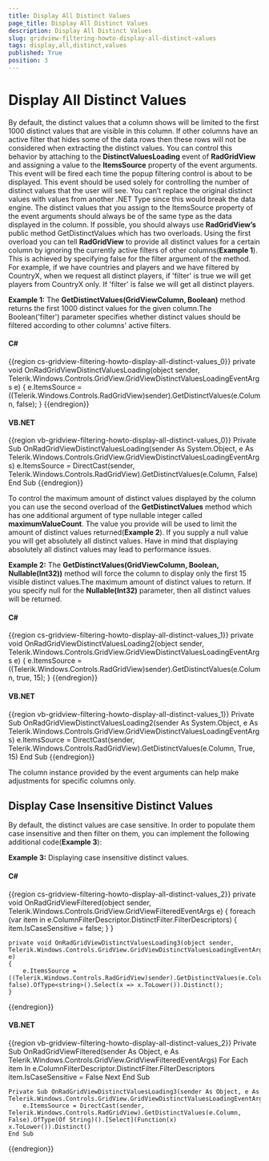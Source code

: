 ```yaml
---
title: Display All Distinct Values
page_title: Display All Distinct Values
description: Display All Distinct Values
slug: gridview-filtering-howto-display-all-distinct-values
tags: display,all,distinct,values
published: True
position: 3
---
```


# Display All Distinct Values

By default, the distinct values that a column shows will be limited to the first 1000 distinct values that are visible in this column. If other columns have an active filter that hides some of the data rows then these rows will not be considered when extracting the distinct values. You can control this behavior by attaching to the __DistinctValuesLoading__ event of __RadGridView__ and assigning a value to the __ItemsSource__ property of the event arguments. This event will be fired each time the popup filtering control is about to be displayed. This event should be used solely for controlling the number of distinct values that the user will see. You can’t replace the original distinct values with values from another .NET Type since this would break the data engine. The distinct values that you assign to the ItemsSource property of the event arguments should always be of the same type as the data displayed in the column. 
If possible, you should always use __RadGridView’s__ public method GetDistinctValues which has two overloads. Using the first overload you can tell __RadGridView__ to provide all distinct values for a certain column by ignoring the currently active filters of other columns(__Example 1__). This is achieved by specifying false for the filter argument of the method. For example, if we have countries and players and we have filtered by CountryX, when we request all distinct players, if 'filter' is true we will get players from CountryX only. If 'filter' is false we will get all distinct players.
		

__Example 1:__ The __GetDistinctValues(GridViewColumn, Boolean)__ method returns the first 1000 distinct values for the given column.The Boolean('filter') parameter specifies whether distinct values should be filtered according to other columns' active filters.
		
#### __C#__
{{region cs-gridview-filtering-howto-display-all-distinct-values_0}}
	private void OnRadGridViewDistinctValuesLoading(object sender, Telerik.Windows.Controls.GridView.GridViewDistinctValuesLoadingEventArgs e)
	{
	    e.ItemsSource = ((Telerik.Windows.Controls.RadGridView)sender).GetDistinctValues(e.Column, false);
	}
{{endregion}}


#### __VB.NET__
{{region vb-gridview-filtering-howto-display-all-distinct-values_0}}
	Private Sub OnRadGridViewDistinctValuesLoading(sender As System.Object, e As Telerik.Windows.Controls.GridView.GridViewDistinctValuesLoadingEventArgs)
	    e.ItemsSource = DirectCast(sender, Telerik.Windows.Controls.RadGridView).GetDistinctValues(e.Column, False)
	End Sub
{{endregion}}

To control the maximum amount of distinct values displayed by the column you can use the second overload of the __GetDistinctValues__ method which has one additional argument of type nullable integer called __maximumValueCount__. The value you provide will be used to limit the amount of distinct values returned(__Example 2__). If you supply a null value you will get absolutely all distinct values. Have in mind that displaying absolutely all distinct values may lead to performance issues.
		

__Example 2:__ The __GetDistinctValues(GridViewColumn, Boolean, Nullable(Int32))__ method will force the column to display only the first 15 visible distinct values.The maximum amount of distinct values to return. If you specify null for the __Nullable(Int32)__ parameter, then all distinct values will be returned.
		
#### __C#__
{{region cs-gridview-filtering-howto-display-all-distinct-values_1}}
	private void OnRadGridViewDistinctValuesLoading2(object sender, Telerik.Windows.Controls.GridView.GridViewDistinctValuesLoadingEventArgs e)
	{
	    e.ItemsSource = ((Telerik.Windows.Controls.RadGridView)sender).GetDistinctValues(e.Column, true, 15);
	}
{{endregion}}

#### __VB.NET__

{{region vb-gridview-filtering-howto-display-all-distinct-values_1}}
	Private Sub OnRadGridViewDistinctValuesLoading2(sender As System.Object, e As Telerik.Windows.Controls.GridView.GridViewDistinctValuesLoadingEventArgs)
	    e.ItemsSource = DirectCast(sender, Telerik.Windows.Controls.RadGridView).GetDistinctValues(e.Column, True, 15)
	End Sub
{{endregion}}

The column instance provided by the event arguments can help make adjustments for specific columns only.

## Display Case Insensitive Distinct Values

By default, the distinct values are case sensitive. In order to populate them case insensitive and then filter on them, you can implement the following additional code(__Example 3__): 		  
        

__Example 3:__ Displaying case insensitive distinct values.
		
#### __C#__
{{region cs-gridview-filtering-howto-display-all-distinct-values_2}}
	private void OnRadGridViewFiltered(object sender, Telerik.Windows.Controls.GridView.GridViewFilteredEventArgs e)
	{
	    foreach (var item in e.ColumnFilterDescriptor.DistinctFilter.FilterDescriptors)
	    {
	        item.IsCaseSensitive = false;
	    }
	}
	
	private void OnRadGridViewDistinctValuesLoading3(object sender, Telerik.Windows.Controls.GridView.GridViewDistinctValuesLoadingEventArgs e)
	{
	    e.ItemsSource = ((Telerik.Windows.Controls.RadGridView)sender).GetDistinctValues(e.Column, false).OfType<string>().Select(x => x.ToLower()).Distinct();
	}
{{endregion}}

#### __VB.NET__
{{region vb-gridview-filtering-howto-display-all-distinct-values_2}}
	Private Sub OnRadGridViewFiltered(sender As Object, e As Telerik.Windows.Controls.GridView.GridViewFilteredEventArgs)
	    For Each item In e.ColumnFilterDescriptor.DistinctFilter.FilterDescriptors
	        item.IsCaseSensitive = False
	    Next
	End Sub
	
	Private Sub OnRadGridViewDistinctValuesLoading3(sender As Object, e As Telerik.Windows.Controls.GridView.GridViewDistinctValuesLoadingEventArgs)
	    e.ItemsSource = DirectCast(sender, Telerik.Windows.Controls.RadGridView).GetDistinctValues(e.Column, False).OfType(Of String)().[Select](Function(x) x.ToLower()).Distinct()
	End Sub
{{endregion}}
